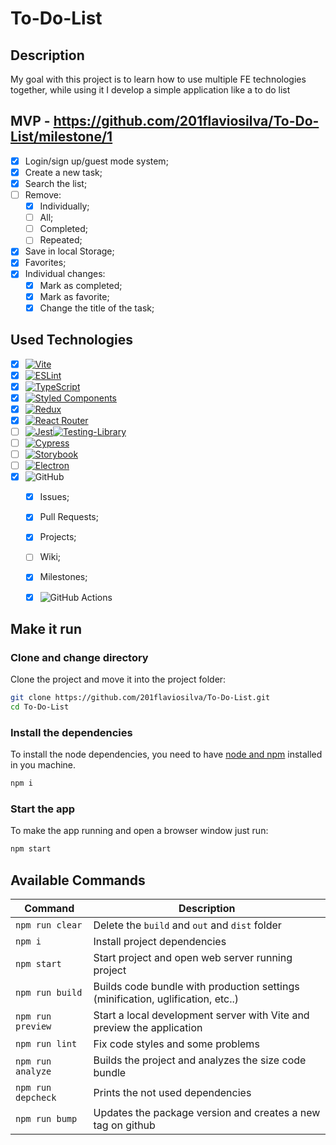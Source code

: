 # To-Do-List

## Description

My goal with this project is to learn how to use multiple FE technologies together, while using it I develop a simple application like a to do list

## MVP - https://github.com/201flaviosilva/To-Do-List/milestone/1

- [x]  Login/sign up/guest mode system;
- [x]  Create a new task;
- [x]  Search the list;
- [ ]  Remove:
     - [x] Individually;
     - [ ] All;
     - [ ] Completed;
     - [ ] Repeated;
- [x] Save in local Storage;
- [x] Favorites;
- [x] Individual changes:
     - [x] Mark as completed;
     - [x] Mark as favorite;
     - [x] Change the title of the task;

## Used Technologies

- [x]  [![Vite](https://img.shields.io/badge/vite-%23646CFF.svg?style=for-the-badge&logo=vite&logoColor=white)](https://vitejs.dev/)
- [x]  [![ESLint](https://img.shields.io/badge/ESLint-4B3263?style=for-the-badge&logo=eslint&logoColor=white)](https://eslint.org/)
- [x]  [![TypeScript](https://img.shields.io/badge/typescript-%23007ACC.svg?style=for-the-badge&logo=typescript&logoColor=white)](https://www.typescriptlang.org/)
- [x]  [![Styled Components](https://img.shields.io/badge/styled--components-DB7093?style=for-the-badge&logo=styled-components&logoColor=white)](https://styled-components.com/)
- [x]  [![Redux](https://img.shields.io/badge/redux-%23593d88.svg?style=for-the-badge&logo=redux&logoColor=white)](https://redux.js.org/)
- [x]  [![React Router](https://img.shields.io/badge/React_Router-CA4245?style=for-the-badge&logo=react-router&logoColor=white)](https://reactrouter.com/en/main)
- [ ]  [![Jest](https://img.shields.io/badge/-jest-%23C21325?style=for-the-badge&logo=jest&logoColor=white)](https://jestjs.io/)[![Testing-Library](https://img.shields.io/badge/-TestingLibrary-%23E33332?style=for-the-badge&logo=testing-library&logoColor=white)](https://testing-library.com/)
- [ ]  [![Cypress](https://img.shields.io/badge/-cypress-%23E5E5E5?style=for-the-badge&logo=cypress&logoColor=058a5e)](https://www.cypress.io/)
- [ ]  [![Storybook](https://img.shields.io/badge/-Storybook-FF4785?style=for-the-badge&logo=storybook&logoColor=white)](https://storybook.js.org/)
- [ ]  [![Electron](https://img.shields.io/badge/Electron-191970?style=for-the-badge&logo=Electron&logoColor=white)](https://www.electronjs.org/)
- [x]  ![GitHub](https://img.shields.io/badge/github-%23121011.svg?style=for-the-badge&logo=github&logoColor=white)
    - [x]  Issues;
    - [x]  Pull Requests;
    - [x]  Projects;
    - [ ]  Wiki;
    - [x]  Milestones;
    - [x]  ![GitHub Actions](https://img.shields.io/badge/github%20actions-%232671E5.svg?style=for-the-badge&logo=githubactions&logoColor=white)


## Make it run

### Clone and change directory

Clone the project and move it into the project folder:

```sh
git clone https://github.com/201flaviosilva/To-Do-List.git
cd To-Do-List
```

### Install the dependencies

To install the node dependencies, you need to have [node and npm](https://nodejs.org) installed in you machine.

```sh
npm i
```

### Start the app

To make the app running and open a browser window just run:

```sh
npm start
```

## Available Commands

| Command            | Description                                                                     |
| ------------------ | ------------------------------------------------------------------------------- |
| `npm run clear`    | Delete the `build` and `out` and `dist` folder                                  |
| `npm i`            | Install project dependencies                                                    |
| `npm start`        | Start project and open web server running project                               |
| `npm run build`    | Builds code bundle with production settings (minification, uglification, etc..) |
| `npm run preview`  | Start a local development server with Vite and preview the application          |
| `npm run lint`     | Fix code styles and some problems                                               |
| `npm run analyze`  | Builds the project and analyzes the size code bundle                            |
| `npm run depcheck` | Prints the not used dependencies                                                |
| `npm run bump`     | Updates the package version and creates a new tag on github                     |
